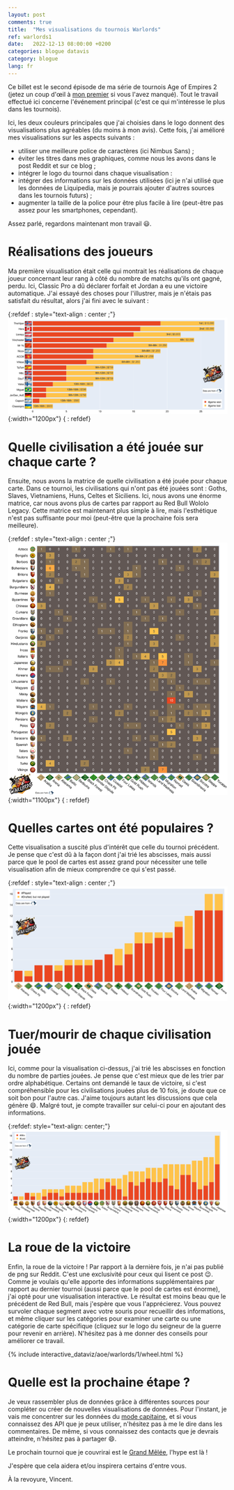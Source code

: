 ```yaml
---
layout: post
comments: true
title:  "Mes visualisations du tournois Warlords"
ref: warlords1
date:   2022-12-13 08:00:00 +0200
categories: blogue datavis
category: blogue
lang: fr
---
```


Ce billet est le second épisode de ma série de tournois Age of Empires 2 (jetez un coup d'œil à [mon premier](/blogue/datavis/aoe/2022/12/08/redbull-wololo-legacy-fr) si vous l'avez manqué).
Tout le travail effectué ici concerne l'événement principal (c'est ce qui m'intéresse le plus dans les tournois).

Ici, les deux couleurs principales que j'ai choisies dans le logo donnent des visualisations plus agréables (du moins à mon avis).
Cette fois, j'ai amélioré mes visualisations sur les aspects suivants :
- utiliser une meilleure police de caractères (ici Nimbus Sans) ;
- éviter les titres dans mes graphiques, comme nous les avons dans le post Reddit et sur ce blog ;
- intégrer le logo du tournoi dans chaque visualisation :
- intégrer des informations sur les données utilisées (ici je n'ai utilisé que les données de Liquipedia, mais je pourrais ajouter d'autres sources dans les tournois futurs) ;
- augmenter la taille de la police pour être plus facile à lire (peut-être pas assez pour les smartphones, cependant).

Assez parlé, regardons maintenant mon travail 😃.

# Réalisations des joueurs
Ma première visualisation était celle qui montrait les réalisations de chaque joueur concernant leur rang à côté du nombre de matchs qu'ils ont gagné, perdu.
Ici, Classic Pro a dû déclarer forfait et Jordan a eu une victoire automatique.
J'ai essayé des choses pour l'illustrer, mais je n'étais pas satisfait du résultat, alors j'ai fini avec le suivant :

{:refdef : style="text-align : center ;"}
![Réalisations des joueurs](/assets/images/dataviz/aoe/warlords/1/rank_games.png){:width="1200px"}
{ : refdef}

# Quelle civilisation a été jouée sur chaque carte ?

Ensuite, nous avons la matrice de quelle civilisation a été jouée pour chaque carte.
Dans ce tournoi, les civilisations qui n'ont pas été jouées sont : Goths, Slaves, Vietnamiens, Huns, Celtes et Siciliens.
Ici, nous avons une énorme matrice, car nous avons plus de cartes par rapport au Red Bull Wololo Legacy.
Cette matrice est maintenant plus simple à lire, mais l'esthétique n'est pas suffisante pour moi (peut-être que la prochaine fois sera meilleure).

{:refdef : style="text-align : center ;"}
![Quelles sont les civilisations jouées sur chaque carte ?](/assets/images/dataviz/aoe/warlords/1/map_civ_played.png){:width="1100px"}
{ : refdef}

# Quelles cartes ont été populaires ?

Cette visualisation a suscité plus d'intérêt que celle du tournoi précédent.
Je pense que c'est dû à la façon dont j'ai trié les abscisses, mais aussi parce que le pool de cartes est assez grand pour nécessiter une telle visualisation afin de mieux comprendre ce qui s'est passé.

{:refdef : style="text-align : center ;"}
![Quelles sont les cartes les plus populaires ?](/assets/images/dataviz/aoe/warlords/1/maps_played.png){:width="1200px"}
{ : refdef}

# Tuer/mourir de chaque civilisation jouée

Ici, comme pour la visualisation ci-dessus, j'ai trié les abscisses en fonction du nombre de parties jouées.
Je pense que c'est mieux que de les trier par ordre alphabétique.
Certains ont demandé le taux de victoire, si c'est compréhensible pour les civilisations jouées plus de 10 fois, je doute que ce soit bon pour l'autre cas.
J'aime toujours autant les discussions que cela génère 😄.
Malgré tout, je compte travailler sur celui-ci pour en ajoutant des informations.

{:refdef: style="text-align: center;"}
![Tué/mort pour chaque civilisation jouée](/assets/images/dataviz/aoe/warlords/1/civ_played.png){:width="1200px"}
{: refdef}

# La roue de la victoire

Enfin, la roue de la victoire !
Par rapport à la dernière fois, je n'ai pas publié de png sur Reddit.
C'est une exclusivité pour ceux qui lisent ce post 😉.
Comme je voulais qu'elle apporte des informations supplémentaires par rapport au dernier tournoi (aussi parce que le pool de cartes est énorme), j'ai opté pour une visualisation interactive.
Le résultat est moins beau que le précédent de Red Bull, mais j'espère que vous l'apprécierez.
Vous pouvez survoler chaque segment avec votre souris pour recueillir des informations, et même cliquer sur les catégories pour examiner une carte ou une catégorie de carte spécifique (cliquez sur le logo du seigneur de la guerre pour revenir en arrière).
N'hésitez pas à me donner des conseils pour améliorer ce travail.


<div style="width : 1000px ; margin : 0 auto ;">
    {% include interactive_dataviz/aoe/warlords/1/wheel.html %}
</div>

# Quelle est la prochaine étape ?

Je veux rassembler plus de données grâce à différentes sources pour compléter ou créer de nouvelles visualisations de données.
Pour l'instant, je vais me concentrer sur les données du [mode capitaine](https://www.aoe2cm.net/), et si vous connaissez des API que je peux utiliser, n'hésitez pas à me le dire dans les commentaires.
De même, si vous connaissez des contacts que je devrais atteindre, n'hésitez pas à partager 😄.

Le prochain tournoi que je couvrirai est le [Grand Mêlée](https://youtu.be/QMApAc6IojQ), l'hype est là !

J'espère que cela aidera et/ou inspirera certains d'entre vous.

À la revoyure, Vincent.
